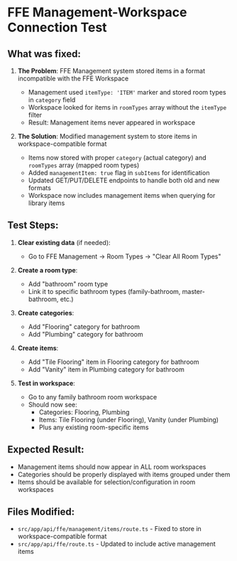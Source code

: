 # FFE Management-Workspace Connection Test

## What was fixed:

1. **The Problem**: FFE Management system stored items in a format incompatible with the FFE Workspace
   - Management used `itemType: 'ITEM'` marker and stored room types in `category` field
   - Workspace looked for items in `roomTypes` array without the `itemType` filter
   - Result: Management items never appeared in workspace

2. **The Solution**: Modified management system to store items in workspace-compatible format
   - Items now stored with proper `category` (actual category) and `roomTypes` array (mapped room types)
   - Added `managementItem: true` flag in `subItems` for identification
   - Updated GET/PUT/DELETE endpoints to handle both old and new formats
   - Workspace now includes management items when querying for library items

## Test Steps:

1. **Clear existing data** (if needed):
   - Go to FFE Management → Room Types → "Clear All Room Types"
   
2. **Create a room type**:
   - Add "bathroom" room type
   - Link it to specific bathroom types (family-bathroom, master-bathroom, etc.)

3. **Create categories**:
   - Add "Flooring" category for bathroom
   - Add "Plumbing" category for bathroom  

4. **Create items**:
   - Add "Tile Flooring" item in Flooring category for bathroom
   - Add "Vanity" item in Plumbing category for bathroom

5. **Test in workspace**:
   - Go to any family bathroom room workspace
   - Should now see:
     - Categories: Flooring, Plumbing
     - Items: Tile Flooring (under Flooring), Vanity (under Plumbing)
     - Plus any existing room-specific items

## Expected Result:
- Management items should now appear in ALL room workspaces
- Categories should be properly displayed with items grouped under them
- Items should be available for selection/configuration in room workspaces

## Files Modified:
- `src/app/api/ffe/management/items/route.ts` - Fixed to store in workspace-compatible format
- `src/app/api/ffe/route.ts` - Updated to include active management items